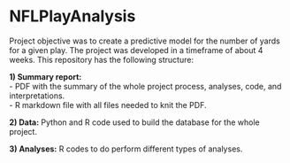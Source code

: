# NFLPlayAnalysis
Project objective was to create a predictive model for the number of yards for a given play. The project was developed in a timeframe of about 4 weeks. This repository has the following structure:

**1) Summary report:**  
    - PDF with the summary of the whole project process, analyses, code, and interpretations.  
    - R markdown file with all files needed to knit the PDF.  
    
**2) Data:** Python and R code used to build the database for the whole project.

**3) Analyses:** R codes to do perform different types of analyses.
